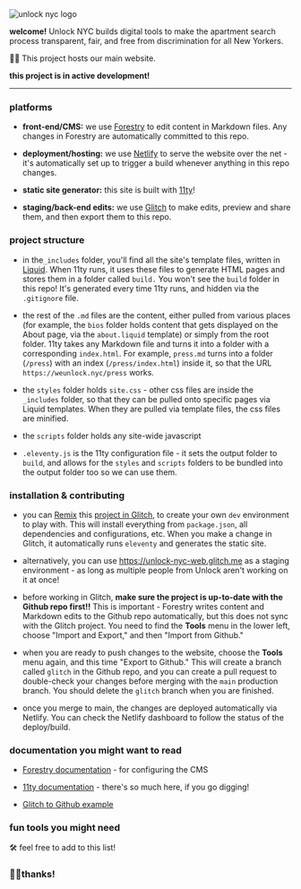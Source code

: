 <img src="https://cdn.glitch.me/dee07edd-bb63-4ffa-a606-d074a910b9c4%2FunlockSmall.png?v=1633719693017" alt="unlock nyc logo">

**welcome!** Unlock NYC builds digital tools to make the apartment search process transparent, fair, and free from discrimination for all New Yorkers. 

🤖🏡 This project hosts our main website.

**this project is in active development!**

---

### platforms

- **front-end/CMS:** we use [Forestry](https://forestry.io) to edit content in Markdown files. Any changes in Forestry are automatically committed to this repo.

- **deployment/hosting:** we use [Netlify](https://netlify.com) to serve the website over the net - it's automatically set up to trigger a build whenever anything in this repo changes.

- **static site generator:** this site is built with [11ty](https://www.11ty.dev/)! 

- **staging/back-end edits:** we use [Glitch](https://www.glitch.com) to make edits, preview and share them, and then export them to this repo.

### project structure

- in the`_includes` folder, you'll find all the site's template files, written in [Liquid](https://github.com/Shopify/liquid).  When 11ty runs, it uses these files to generate HTML pages and stores them in a folder called `build.` You won't see the `build` folder in this repo! It's generated every time 11ty runs, and hidden via the `.gitignore` file.

- the rest of the `.md` files are the content, either pulled from various places (for example, the `bios` folder holds content that gets displayed on the About page, via the `about.liquid` template) or simply from the root folder. 11ty takes any Markdown file and turns it into a folder with a corresponding `index.html`. For example, `press.md` turns into a folder (`/press`) with an index (`/press/index.html`) inside it, so that the URL `https://weunlock.nyc/press` works.

- the `styles` folder holds `site.css` - other css files are inside the `_includes` folder, so that they can be pulled onto specific pages via Liquid templates. When they are pulled via template files, the css files are minified.  

- the `scripts` folder holds any site-wide javascript

- `.eleventy.js` is the 11ty configuration file - it sets the output folder to `build`, and allows for the `styles` and `scripts` folders to be bundled into the output folder too so we can use them.
 
### installation & contributing

- you can <a href="https://glitch.happyfox.com/kb/article/23-what%E2%80%99s-remix/" target="_blank">Remix</a> this [project in Glitch](https://glitch.com/edit/#!/unlock-nyc-web), to create your own `dev` environment to play with. This will install everything from `package.json`, all dependencies and configurations, etc. When you make a change in Glitch, it automatically runs `eleventy` and generates the static site.

- alternatively, you can use https://unlock-nyc-web.glitch.me as a staging environment - as long as multiple people from Unlock aren't working on it at once!

- before working in Glitch, **make sure the project is up-to-date with the Github repo first!!** This is important - Forestry writes content and Markdown edits to the Github repo automatically, but this does not sync with the Glitch project. You need to find the **Tools** menu in the lower left, choose "Import and Export," and then "Import from Github."

- when you are ready to push changes to the website, choose the **Tools** menu again, and this time "Export to Github." This will create a branch called `glitch` in the Github repo, and you can create a pull request to double-check your changes before merging with the `main` production branch. You should delete the `glitch` branch when you are finished.

- once you merge to main, the changes are deployed automatically via Netlify. You can check the Netlify dashboard to follow the status of the deploy/build.

### documentation you might want to read

- [Forestry documentation](https://forestry.io/docs/welcome/) - for configuring the CMS

- [11ty documentation](https://www.11ty.dev/docs/config/) - there's so much here, if you go digging! 

- [Glitch to Github example](https://github.com/hsudml/glitch)

### fun tools you might need

🛠 feel free to add to this list!

### 🤖✊thanks!

